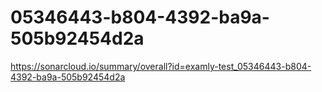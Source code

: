 # 05346443-b804-4392-ba9a-505b92454d2a
https://sonarcloud.io/summary/overall?id=examly-test_05346443-b804-4392-ba9a-505b92454d2a
